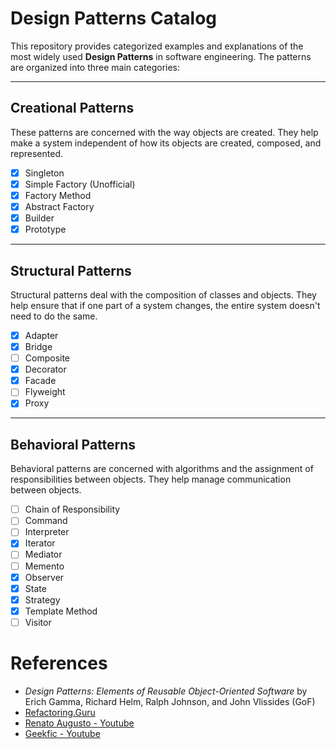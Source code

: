 # Design Patterns Catalog

This repository provides categorized examples and explanations of the most widely used **Design Patterns** in software engineering. The patterns are organized into three main categories:

---

## Creational Patterns

These patterns are concerned with the way objects are created. They help make a system independent of how its objects are created, composed, and represented.

- [x] Singleton  
- [x] Simple Factory (Unofficial)  
- [x] Factory Method  
- [x] Abstract Factory  
- [x] Builder  
- [x] Prototype  

---

## Structural Patterns

Structural patterns deal with the composition of classes and objects. They help ensure that if one part of a system changes, the entire system doesn't need to do the same.

- [x] Adapter  
- [x] Bridge  
- [ ] Composite  
- [x] Decorator  
- [x] Facade  
- [ ] Flyweight  
- [x] Proxy  

---

## Behavioral Patterns

Behavioral patterns are concerned with algorithms and the assignment of responsibilities between objects. They help manage communication between objects.


- [ ] Chain of Responsibility  
- [ ] Command  
- [ ] Interpreter  
- [x] Iterator  
- [ ] Mediator  
- [ ] Memento  
- [x] Observer  
- [x] State  
- [x] Strategy  
- [x] Template Method  
- [ ] Visitor  

# References

- *Design Patterns: Elements of Reusable Object-Oriented Software* by Erich Gamma, Richard Helm, Ralph Johnson, and John Vlissides (GoF)
- [Refactoring.Guru](https://refactoring.guru/design-patterns)
- [Renato Augusto - Youtube](https://www.youtube.com/@RenatoAugustoTech) 
- [Geekfic - Youtube](https://www.youtube.com/@geekific) 